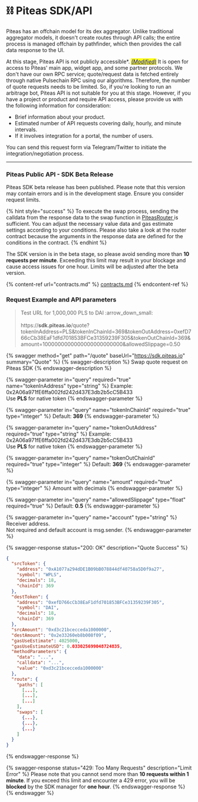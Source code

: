 # ⛓ Piteas SDK/API

Piteas has an offchain model for its dex aggregator. Unlike traditional aggregator models, it doesn't create routes through API calls; the entire process is managed offchain by pathfinder, which then provides the call data response to the UI.

At this stage, Piteas API is not publicly accessible\*. [_<mark style="color:blue;">(Modified)</mark>_](piteas-sdk-api.md#request-example-and-api-parameters) It is open for access to Piteas' main app, widget app, and some partner protocols. We don't have our own RPC service; quote/request data is fetched entirely through native Pulsechain RPC using our algorithms. Therefore, the number of quote requests needs to be limited. So, if you're looking to run an arbitrage bot, Piteas API is not suitable for you at this stage. However, if you have a project or product and require API access, please provide us with the following information for consideration:

* Brief information about your product.
* Estimated number of API requests covering daily, hourly, and minute intervals.
* If it involves integration for a portal, the number of users.

You can send this request form via Telegram/Twitter to initiate the integration/negotiation process.

***

### Piteas Public API - SDK Beta Release

Piteas SDK beta release has been published. Please note that this version may contain errors and is in the development stage. Ensure you consider request limits.

{% hint style="success" %}
To execute the swap process, sending the calldata from the response data to the swap function in [PiteasRouter ](contracts.md)is sufficient. You can adjust the necessary value data and gas estimate settings according to your conditions. Please also take a look at the router contract because the arguments in the response data are defined for the conditions in the contract.
{% endhint %}

The SDK version is in the beta stage, so please avoid sending more than **10 requests per minute**. Exceeding this limit may result in your blockage and cause access issues for one hour. Limits will be adjusted after the beta version.

{% content-ref url="contracts.md" %}
[contracts.md](contracts.md)
{% endcontent-ref %}

### Request Example and API parameters

> Test URL for 1,000,000 PLS to DAI :arrow\_down\_small:\
> \
> https://**sdk.piteas.io**/quote?tokenInAddress=PLS\&tokenInChainId=369\&tokenOutAddress=0xefD766cCb38EaF1dfd701853BFCe31359239F305\&tokenOutChainId=369\&amount=1000000000000000000000000\&allowedSlippage=0.50

{% swagger method="get" path="/quote" baseUrl="https://sdk.piteas.io" summary="Quote" %}
{% swagger-description %}
Swap quote request on Piteas SDK
{% endswagger-description %}

{% swagger-parameter in="query" required="true" name="tokenInAddress" type="string" %}
Example: 0x2A06a971fE6ffa002fd242d437E3db2b5cC5B433\
Use **PLS** for native token
{% endswagger-parameter %}

{% swagger-parameter in="query" name="tokenInChainId" required="true" type="integer" %}
Default: **369**
{% endswagger-parameter %}

{% swagger-parameter in="query" name="tokenOutAddress" required="true" type="string" %}
Example: 0x2A06a971fE6ffa002fd242d437E3db2b5cC5B433\
Use **PLS** for native token
{% endswagger-parameter %}

{% swagger-parameter in="query" name="tokenOutChainId" required="true" type="integer" %}
Default: **369**
{% endswagger-parameter %}

{% swagger-parameter in="query" name="amount" required="true" type="integer" %}
Amount with decimals
{% endswagger-parameter %}

{% swagger-parameter in="query" name="allowedSlippage" type="float" required="true" %}
Default: **0.5**
{% endswagger-parameter %}

{% swagger-parameter in="query" name="account" type="string" %}
Receiver address.\
Not required and default account is msg.sender.
{% endswagger-parameter %}

{% swagger-response status="200: OK" description="Quote Success" %}
```json
{
  "srcToken": {
    "address": "0xA1077a294dDE1B09bB078844df40758a5D0f9a27",
    "symbol": "WPLS",
    "decimals": 18,
    "chainId": 369
  },
  "destToken": {
    "address": "0xefD766cCb38EaF1dfd701853BFCe31359239F305",
    "symbol": "DAI",
    "decimals": 18,
    "chainId": 369
  },
  "srcAmount": "0xd3c21bcecceda1000000",
  "destAmount": "0x2e33260eb8b008f09",
  "gasUseEstimate": 4025000,
  "gasUseEstimateUSD": 0.033025699048724835,
  "methodParameters": {
    "data": "...",
    "calldata": "...",
    "value": "0xd3c21bcecceda1000000"
  },
  "route": {
    "paths": [
      [...],
      [...],
      [...]
    ],
    "swaps": [
      {...},
      {...},
      {...}
    ]
  }
}
```
{% endswagger-response %}

{% swagger-response status="429: Too Many Requests" description="Limit Error" %}
Please note that you cannot send more than **10 requests within 1 minute**. If you exceed this limit and encounter a 429 error, you will be **blocked** by the SDK manager for **one hour**.
{% endswagger-response %}
{% endswagger %}

